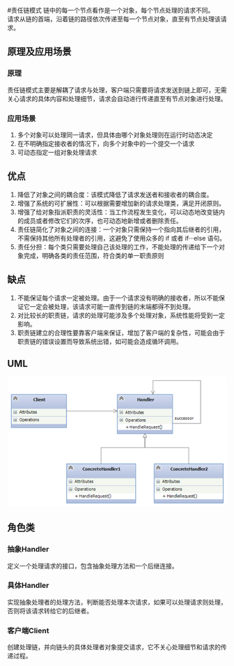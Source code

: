 #责任链模式
链中的每一个节点看作是一个对象，每个节点处理的请求不同。 \
请求从链的首端，沿着链的路径依次传递至每一个节点对象，直至有节点处理该请求。

## 原理及应用场景
### 原理
责任链模式主要是解耦了请求与处理，客户端只需要将请求发送到链上即可，无需关心请求的具体内容和处理细节，请求会自动进行传递直至有节点对象进行处理。
### 应用场景
1. 多个对象可以处理同一请求，但具体由哪个对象处理则在运行时动态决定
2. 在不明确指定接收者的情况下，向多个对象中的一个提交一个请求
3. 可动态指定一组对象处理请求

## 优点
1. 降低了对象之间的耦合度：该模式降低了请求发送者和接收者的耦合度。
2. 增强了系统的可扩展性：可以根据需要增加新的请求处理类，满足开闭原则。
3. 增强了给对象指派职责的灵活性：当工作流程发生变化，可以动态地改变链内的成员或者修改它们的次序，也可动态地新增或者删除责任。
4. 责任链简化了对象之间的连接：一个对象只需保持一个指向其后继者的引用，不需保持其他所有处理者的引用，这避免了使用众多的 if 或者 if···else 语句。
5. 责任分担：每个类只需要处理自己该处理的工作，不能处理的传递给下一个对象完成，明确各类的责任范围，符合类的单一职责原则
## 缺点
1. 不能保证每个请求一定被处理。由于一个请求没有明确的接收者，所以不能保证它一定会被处理，该请求可能一直传到链的末端都得不到处理。
2. 对比较长的职责链，请求的处理可能涉及多个处理对象，系统性能将受到一定影响。
3. 职责链建立的合理性要靠客户端来保证，增加了客户端的复杂性，可能会由于职责链的错误设置而导致系统出错，如可能会造成循环调用。

## UML
![责任链模式](../../../resource/ChainOfResponsibilityPattern.png)

## 角色类
### 抽象Handler
定义一个处理请求的接口，包含抽象处理方法和一个后继连接。
### 具体Handler
实现抽象处理者的处理方法，判断能否处理本次请求，如果可以处理请求则处理，否则将该请求转给它的后继者。
### 客户端Client
创建处理链，并向链头的具体处理者对象提交请求，它不关心处理细节和请求的传递过程。

